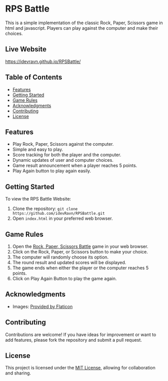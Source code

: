 # RPS Battle

This is a simple implementation of the classic Rock, Paper, Scissors game in html and javascript. Players can play against the computer and make their choices.

## Live Website

https://idevravn.github.io/RPSBattle/

## Table of Contents

- [Features](#features)
- [Getting Started](#getting-started)
- [Game Rules](#game-rules)
- [Acknowledgments](#acknowledgments)
- [Contributing](#contributing)
- [License](#license)

## Features

- Play Rock, Paper, Scissors against the computer.
- Simple and easy to play.
- Score tracking for both the player and the computer.
- Dynamic updates of user and computer choices.
- Game result announcement when a player reaches 5 points.
- Play Again button to play again easily.

## Getting Started

To view the RPS Battle Website:

1. Clone the repository: `git clone https://github.com/idevRavn/RPSBattle.git`
2. Open `index.html` in your preferred web browser.

## Game Rules

1. Open the [Rock, Paper, Scissors Battle](#) game in your web browser.
2. Click on the Rock, Paper, or Scissors button to make your choice.
3. The computer will randomly choose its option.
4. The round result and updated scores will be displayed.
5. The game ends when either the player or the computer reaches 5 points.
6. Click on Play Again Button to play the game again.

## Acknowledgments

- Images: [Provided by Flaticon](https://www.flaticon.com/)

## Contributing

Contributions are welcome! If you have ideas for improvement or want to add features, please fork the repository and submit a pull request.

## License

This project is licensed under the [MIT License](LICENSE), allowing for collaboration and sharing.
